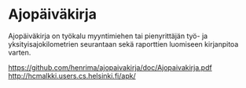 # Ajopäiväkirja

Ajopäiväkirja on työkalu myyntimiehen tai pienyrittäjän työ- ja yksityisajokilometrien seurantaan sekä raporttien luomiseen kirjanpitoa varten.


https://github.com/henrima/ajopaivakirja/doc/Ajopaivakirja.pdf
http://hcmalkki.users.cs.helsinki.fi/apk/
